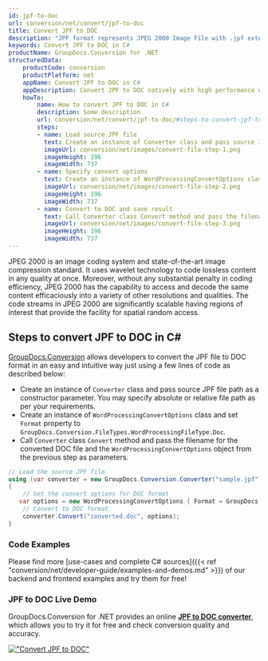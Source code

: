 ```yaml
---
id: jpf-to-doc
url: conversion/net/convert/jpf-to-doc
title: Convert JPF to DOC
description: "JPF format represents JPEG 2000 Image File with .jpf extension. Learn how to convert JPF to DOC file programmatically in C# language using GroupDocs.Conversion for .NET library."
keywords: Convert JPF to DOC in C#
productName: GroupDocs.Conversion for .NET
structuredData:
    productCode: conversion
    productPlatform: net
    appName: Convert JPF to DOC in C#
    appDescription: Convert JPF to DOC natively with high performance using C# language and server side GroupDocs.Conversion for .NET APIs, without the use of any software like Microsoft or Open Office.
    howTo:
        name: How to convert JPF to DOC in C# 
        description: Some description
        url: conversion/net/convert/jpf-to-doc/#steps-to-convert-jpf-to-doc-in-c
        steps:
        - name: Load source JPF file 
          text: Create an instance of Converter class and pass source JPF file path as a constructor parameter. You may specify absolute or relative file path as per your requirements. 
          imageUrl: conversion/net/images/convert-file-step-1.png
          imageHeight: 196
          imageWidth: 737
        - name: Specify convert options 
          text: Create an instance of WordProcessingConvertOptions class.
          imageUrl: conversion/net/images/convert-file-step-2.png
          imageHeight: 196
          imageWidth: 737
        - name: Convert to DOC and save result 
          text: Call Converter class Convert method and pass the filename for the converted HTML file and the WordProcessingConvertOptions object from the previous step as parameters.
          imageUrl: conversion/net/images/convert-file-step-3.png
          imageHeight: 196
          imageWidth: 737
---
```


JPEG 2000 is an image coding system and state-of-the-art image compression standard. It uses wavelet technology to code lossless content in any quality at once. Moreover, without any substantial penalty in coding efficiency, JPEG 2000 has the capability to access and decode the same content efficaciously into a variety of other resolutions and qualities. The code streams in JPEG 2000 are significantly scalable having regions of interest that provide the facility for spatial random access.

## Steps to convert JPF to DOC in C#

[GroupDocs.Conversion](https://products.groupdocs.com/conversion/net) allows developers to convert the JPF file to DOC format in an easy and intuitive way just using a few lines of code as described below:

* Create an instance of `Converter` class and pass source JPF file path as a constructor parameter. You may specify absolute or relative file path as per your requirements. 
* Create an instance of `WordProcessingConvertOptions` class and set `Format` property to `GroupDocs.Conversion.FileTypes.WordProcessingFileType.Doc`.
* Call `Converter` class `Convert` method and pass the filename for the converted DOC file and the `WordProcessingConvertOptions` object from the previous step as parameters.

```csharp
// Load the source JPF file
using (var converter = new GroupDocs.Conversion.Converter("sample.jpf"))
{
    // Set the convert options for DOC format
   var options = new WordProcessingConvertOptions { Format = GroupDocs.Conversion.FileTypes.WordProcessingFileType.Doc };
    // Convert to DOC format
    converter.Convert("converted.doc", options);
}
```

### Code Examples

Please find more [use-cases and complete C# sources]({{< ref "conversion/net/developer-guide/examples-and-demos.md" >}}) of our backend and frontend examples and try them for free!

### JPF to DOC Live Demo

GroupDocs.Conversion for .NET provides an online [**JPF to DOC converter**](https://products.groupdocs.app/conversion/jpf-to-doc), which allows you to try it for free and check conversion quality and accuracy.

[!["Convert JPF to DOC"](conversion/net/images/convert-to-doc/convert-jpf-to-doc.png)](https://products.groupdocs.app/conversion/jpf-to-doc)